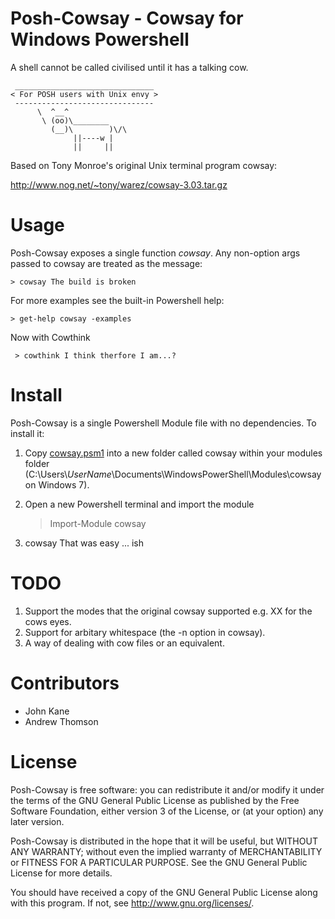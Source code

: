 Posh-Cowsay - Cowsay for Windows Powershell
===========================================
A shell cannot be called civilised until it has a talking cow.

     _______________________________
    < For POSH users with Unix envy >
     -------------------------------
          \  ^__^             
           \ (oo)\________    
             (__)\        )\/\
                  ||----w |   
                  ||     ||   

Based on Tony Monroe's original Unix terminal program cowsay:

http://www.nog.net/~tony/warez/cowsay-3.03.tar.gz

Usage
=====
Posh-Cowsay exposes a single function *cowsay*. Any non-option args passed to cowsay are treated as the message:

    > cowsay The build is broken

For more examples see the built-in Powershell help:

    > get-help cowsay -examples

Now with Cowthink
     
     > cowthink I think therfore I am...?

Install
=======
Posh-Cowsay is a single Powershell Module file with no dependencies. To install it:

1. Copy [cowsay.psm1](https://raw.github.com/kanej/posh-cowsay/master/cowsay.psm1) into a new folder called cowsay within your modules folder (C:\Users\\*UserName*\Documents\WindowsPowerShell\Modules\cowsay on Windows 7).

2. Open a new Powershell terminal and import the module

    > Import-Module cowsay

3. cowsay That was easy ... ish

TODO
====
1. Support the modes that the original cowsay supported e.g. XX for the cows eyes.
2. Support for arbitary whitespace (the -n option in cowsay).
3. A way of dealing with cow files or an equivalent.

Contributors
============

* John Kane
* Andrew Thomson

License
=======
Posh-Cowsay is free software: you can redistribute it and/or modify
it under the terms of the GNU General Public License as published by
the Free Software Foundation, either version 3 of the License, or
(at your option) any later version.

Posh-Cowsay is distributed in the hope that it will be useful,
but WITHOUT ANY WARRANTY; without even the implied warranty of
MERCHANTABILITY or FITNESS FOR A PARTICULAR PURPOSE.  See the
GNU General Public License for more details.

You should have received a copy of the GNU General Public License
along with this program.  If not, see <http://www.gnu.org/licenses/>.
